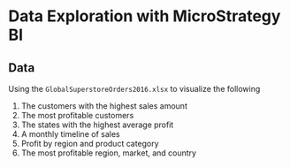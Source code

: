 # Data Exploration with MicroStrategy BI

## Data 

Using the `GlobalSuperstoreOrders2016.xlsx` to visualize the following

1. The customers with the highest sales amount 
2. The most profitable customers
3. The states with the highest average profit
4. A monthly timeline of sales
5. Profit by region and product category
6. The most profitable region, market, and country

